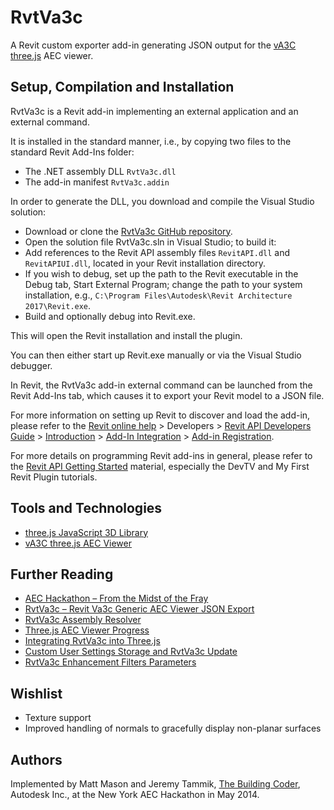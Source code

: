 # RvtVa3c

A Revit custom exporter add-in generating JSON output for the [vA3C](http://va3c.github.io) [three.js](http://threejs.org) AEC viewer.


## Setup, Compilation and Installation

RvtVa3c is a Revit add-in implementing an external application and an external command.

It is installed in the standard manner, i.e., by copying two files to the standard Revit Add-Ins folder:

- The .NET assembly DLL `RvtVa3c.dll`
- The add-in manifest `RvtVa3c.addin`

In order to generate the DLL, you download and compile the Visual Studio solution:

- Download or clone the [RvtVa3c GitHub repository](https://github.com/va3c/RvtVa3c).
- Open the solution file RvtVa3c.sln in Visual Studio; to build it:
- Add references to the Revit API assembly files `RevitAPI.dll` and `RevitAPIUI.dll`, located in your Revit installation directory.
- If you wish to debug, set up the path to the Revit executable in the Debug tab, Start External Program; change the path to your system installation, e.g., `C:\Program Files\Autodesk\Revit Architecture 2017\Revit.exe`.
- Build and optionally debug into Revit.exe.

This will open the Revit installation and install the plugin.

You can then either start up Revit.exe manually or via the Visual Studio debugger.

In Revit, the RvtVa3c add-in external command can be launched from the Revit Add-Ins tab, which causes it to export your Revit model to a JSON file.

For more information on setting up Revit to discover and load the add-in, please refer to 
the [Revit online help](http://help.autodesk.com/view/RVT/2017/ENU) &gt; Developers 
&gt; [Revit API Developers Guide](http://help.autodesk.com/view/RVT/2017/ENU/?guid=GUID-F0A122E0-E556-4D0D-9D0F-7E72A9315A42) 
&gt; [Introduction](http://help.autodesk.com/cloudhelp/2017/ENU/Revit-API/files/GUID-C574D4C8-B6D2-4E45-93A5-7E35B7E289BE.htm) 
&gt; [Add-In Integration](http://help.autodesk.com/cloudhelp/2017/ENU/Revit-API/files/GUID-4BE74935-A15C-4536-BD9C-7778766CE392.htm) 
&gt; [Add-in Registration](http://help.autodesk.com/cloudhelp/2017/ENU/Revit-API/files/GUID-4FFDB03E-6936-417C-9772-8FC258A261F7.htm).

For more details on programming Revit add-ins in general, please refer to the [Revit API Getting Started](http://thebuildingcoder.typepad.com/blog/about-the-author.html#2) material, especially the DevTV and My First Revit Plugin tutorials.


## Tools and Technologies

* [three.js JavaScript 3D Library](https://github.com/mrdoob/three.js)
* [vA3C three.js AEC Viewer](http://va3c.github.io)


## Further Reading

* [AEC Hackathon – From the Midst of the Fray](http://thebuildingcoder.typepad.com/blog/2014/05/aec-hackathon-from-the-midst-of-the-fray.html)
* [RvtVa3c – Revit Va3c Generic AEC Viewer JSON Export](http://thebuildingcoder.typepad.com/blog/2014/05/rvtva3c-revit-va3c-generic-aec-viewer-json-export.html)
* [RvtVa3c Assembly Resolver](http://thebuildingcoder.typepad.com/blog/2014/05/rvtva3c-assembly-resolver.html)
* [Three.js AEC Viewer Progress](http://thebuildingcoder.typepad.com/blog/2014/08/threejs-aec-viewer-progress-on-two-fronts.html#4)
* [Integrating RvtVa3c into Three.js](http://thebuildingcoder.typepad.com/blog/2014/09/adn-labs-xtra-on-github-and-rvtva3c-in-threejs.html#5)
* [Custom User Settings Storage and RvtVa3c Update](http://thebuildingcoder.typepad.com/blog/2014/10/berlin-hackathon-results-3d-viewer-and-web-news.html#7)
* [RvtVa3c Enhancement Filters Parameters](http://thebuildingcoder.typepad.com/blog/2015/03/state-of-the-view-and-data-api-va3c-and-edge-ids.html#3)


## Wishlist

* Texture support
* Improved handling of normals to gracefully display non-planar surfaces


## Authors

Implemented by Matt Mason and Jeremy Tammik,
[The Building Coder](http://thebuildingcoder.typepad.com), Autodesk Inc.,
at the New York AEC Hackathon in May 2014.
